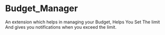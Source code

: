 # Budget_Manager

An extension which helps in managing your Budget,
Helps You Set The limit
And gives you notifications when you exceed the limit.
